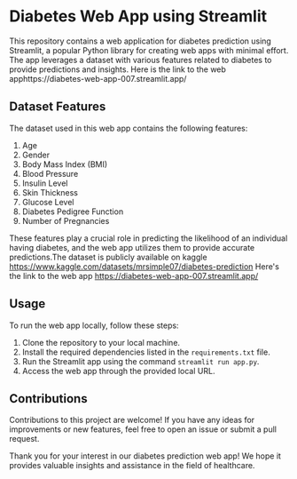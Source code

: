 
# Diabetes Web App using Streamlit

This repository contains a web application for diabetes prediction using Streamlit, a popular Python library for creating web apps with minimal effort. The app leverages a dataset with various features related to diabetes to provide predictions and insights.
Here is the link to the web apphttps://diabetes-web-app-007.streamlit.app/

## Dataset Features

The dataset used in this web app contains the following features:

1. Age
2. Gender
3. Body Mass Index (BMI)
4. Blood Pressure
5. Insulin Level
6. Skin Thickness
7. Glucose Level
8. Diabetes Pedigree Function
9. Number of Pregnancies

These features play a crucial role in predicting the likelihood of an individual having diabetes, and the web app utilizes them to provide accurate predictions.The dataset is publicly available on kaggle https://www.kaggle.com/datasets/mrsimple07/diabetes-prediction
Here's the link to the web app https://diabetes-web-app-007.streamlit.app/

## Usage

To run the web app locally, follow these steps:

1. Clone the repository to your local machine.
2. Install the required dependencies listed in the `requirements.txt` file.
3. Run the Streamlit app using the command `streamlit run app.py`.
4. Access the web app through the provided local URL.

## Contributions

Contributions to this project are welcome! If you have any ideas for improvements or new features, feel free to open an issue or submit a pull request.

Thank you for your interest in our diabetes prediction web app! We hope it provides valuable insights and assistance in the field of healthcare.



